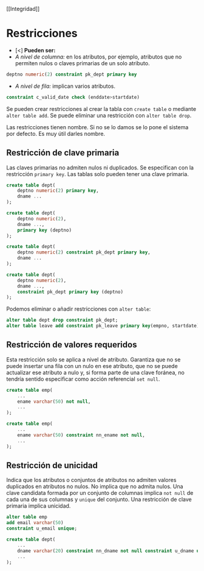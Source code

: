 [[Integridad]]

# Restricciones
+ [<] **Pueden ser:**
+ *A nivel de columna:* en los atributos, por ejemplo, atributos que no permiten nulos o claves primarias de un solo atributo.
```sql
deptno numeric(2) constraint pk_dept primary key
```
+ *A nivel de fila:* implican varios atributos.
```sql
constraint c_valid_date check (enddate>startdate)
```

Se pueden crear restricciones al crear la tabla con `create table` o mediante `alter table add`. Se puede eliminar una restricción con `alter table drop`.

Las restricciones tienen nombre. Si no se lo damos se lo pone el sistema por defecto. Es muy útil darles nombre.

## Restricción de clave primaria
Las claves primarias no admiten nulos ni duplicados. Se especifican con la restricción `primary key`. Las tablas solo pueden tener una clave primaria.

```sql
create table dept(
    deptno numeric(2) primary key,
    dname ...
);

create table dept(
    deptno numeric(2),
    dname ...,
    primary key (deptno)
);

create table dept(
    deptno numeric(2) constraint pk_dept primary key,
    dname ...
);

create table dept(
    deptno numeric(2),
    dname ...,
    constraint pk_dept primary key (deptno)
);
```

Podemos eliminar o añadir restricciones con `alter table`:
```sql
alter table dept drop constraint pk_dept;
alter table leave add constraint pk_leave primary key(empno, startdate);
```

## Restricción de valores requeridos
Esta restricción solo se aplica a nivel de atributo. Garantiza que no se puede insertar una fila con un nulo en ese atributo, que no se puede actualizar ese atributo a nulo y, si forma parte de una clave foránea, no tendría sentido especificar como acción referencial `set null`.

```sql
create table emp(
    ...
    ename varchar(50) not null,
    ...
);

create table emp(
    ...
    ename varchar(50) constraint nn_ename not null,
    ...
);
```

## Restricción de unicidad
Indica que los atributos o conjuntos de atributos no admiten valores duplicados en atributos no nulos. No implica que no admita nulos. Una clave candidata formada por un conjunto de columnas implica `not null` de cada una de sus columnas y `unique` del conjunto. Una restricción de clave primaria implica unicidad.

```sql
alter table emp
add email varchar(50)
constraint u_email unique;

create table dept(
    ...
    dname varchar(20) constraint nn_dname not null constraint u_dname unique,
    ...
);
```

